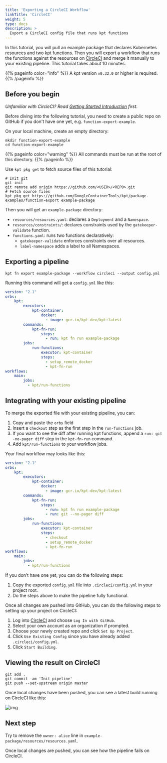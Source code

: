 ```yaml
---
title: 'Exporting a CircleCI Workflow'
linkTitle: 'CircleCI'
weight: 5
type: docs
description: >
  Export a CircleCI config file that runs kpt functions
---
```


In this tutorial, you will pull an example package that declares Kubernetes resources and two kpt functions. Then you will export a workflow that runs the functions against the resources on [CircleCI] and merge it manually to your existing pipeline. This tutorial takes about 10 minutes.

{{% pageinfo color="info" %}}
A kpt version `v0.32.0` or higher is required.
{{% /pageinfo %}}

## Before you begin

*Unfamiliar with CircleCI? Read [Getting Started Introduction] first*.

Before diving into the following tutorial, you need to create a public repo on GitHub if you don't have one yet, e.g. `function-export-example`.

On your local machine, create an empty directory:

```shell
mkdir function-export-example
cd function-export-example
```

{{% pageinfo color="warning" %}}
All commands must be run at the root of this directory.
{{% /pageinfo %}}

Use `kpt pkg get` to fetch source files of this tutorial:

```shell
# Init git
git init
git remote add origin https://github.com/<USER>/<REPO>.git
# Fetch source files
kpt pkg get https://github.com/GoogleContainerTools/kpt/package-examples/function-export example-package
```

Then you will get an `example-package` directory:

- `resources/resources.yaml`: declares a `Deployment` and a `Namespace`.
- `resources/constraints/`: declares constraints used by the `gatekeeper-validate` function.
- `functions.yaml`: runs two functions declaratively:
  - `gatekeeper-validate` enforces constraints over all resources.
  - `label-namespace` adds a label to all Namespaces.

## Exporting a pipeline

```shell
kpt fn export example-package --workflow circleci --output config.yml
```

Running this command will get a `config.yml` like this:

```yaml
version: "2.1"
orbs:
    kpt:
        executors:
            kpt-container:
                docker:
                  - image: gcr.io/kpt-dev/kpt:latest
        commands:
            kpt-fn-run:
                steps:
                  - run: kpt fn run example-package
        jobs:
            run-functions:
                executor: kpt-container
                steps:
                  - setup_remote_docker
                  - kpt-fn-run
workflows:
    main:
        jobs:
          - kpt/run-functions
```

## Integrating with your existing pipeline

To merge the exported file with your existing pipeline, you can:

1. Copy and paste the `orbs` field
1. Insert a `checkout` step as the first step in the `run-functions` job.
1. If you want to see the diff after running kpt functions, append a `run: git -no-pager diff` step in the `kpt-fn-run` command.
1. Add `kpt/run-functions` to your workflow jobs.

Your final workflow may looks like this:

```yaml
version: "2.1"
orbs:
    kpt:
        executors:
            kpt-container:
                docker:
                  - image: gcr.io/kpt-dev/kpt:latest
        commands:
            kpt-fn-run:
                steps:
                  - run: kpt fn run example-package
                  - run: git --no-pager diff
        jobs:
            run-functions:
                executor: kpt-container
                steps:
                  - checkout
                  - setup_remote_docker
                  - kpt-fn-run
workflows:
    main:
        jobs:
          - kpt/run-functions
```

If you don’t have one yet, you can do the following steps:

1. Copy the exported `config.yml` file into `.circleci/config.yml` in your project root.
1. Do the steps above to make the pipeline fully functional.

Once all changes are pushed into GitHub, you can do the following steps to setting up your project on CircleCI:

1. Log into [CircleCI] and choose `Log In with GitHub`.
1. Select your own account as an organization if prompted.
1. Choose your newly created repo and click `Set Up Project`.
1. Click `Use Existing Config` since you have already added `.circleci/config.yml`.
1. Click `Start Building`.

## Viewing the result on CircleCI

```shell
git add .
git commit -am 'Init pipeline'
git push --set-upstream origin master
```

Once local changes have been pushed, you can see a latest build running on CircleCI like this:

![img](/static/images/fn-export/circleci-result.png)

## Next step

Try to remove the `owner: alice` line in `example-package/resources/resources.yaml`.

Once local changes are pushed, you can see how the pipeline fails on CircleCI.

[CircleCI]: https://circleci.com/
[Getting Started Introduction]: https://circleci.com/docs/2.0/getting-started/#section=getting-started
